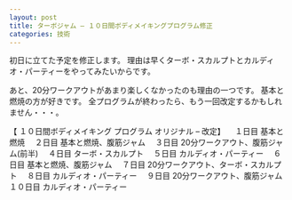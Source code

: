 ```yaml
---
layout: post
title: ターボジャム – １０日間ボディメイキングプログラム修正
categories: 技術
---
```


初日に立てた予定を修正します。
理由は早くターボ・スカルプトとカルディオ・パーティーをやってみたいからです。

あと、20分ワークアウトがあまり楽しくなかったのも理由の一つです。
基本と燃焼の方が好きです。
全プログラムが終わったら、もう一回改定するかもしれません・・・。


【 １０日間ボディメイキング プログラム オリジナル – 改定】
　１日目 基本と燃焼
　２日目 基本と燃焼、腹筋ジャム
　３日目 20分ワークアウト、腹筋ジャム(前半)
　４日目 ターボ・スカルプト
　５日目 カルディオ・パーティー
　６日目 基本と燃焼、腹筋ジャム
　７日目 20分ワークアウト、ターボ・スカルプト
　８日目 カルディオ・パーティー
　９日目 20分ワークアウト、腹筋ジャム
１０日目 カルディオ・パーティー
